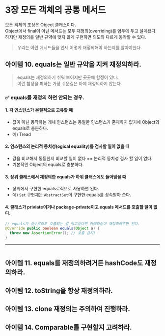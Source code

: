 # 3장 모든 객체의 공통 메서드
모든 객체의 조상은 Object 클래스이다.  
Object에서 final이 아닌 메서드는 모두 재정의(overriding)를 염두에 두고 설계됐다.  
하지만 재정의를 일반 규약에 맞지 않게 구현하면 의도와 다르게 동작할 수 있다.

> 우리는 이런 메서드들을 언제 어떻게 재정의해야 하는지를 알아야한다.

## 아이템 10. equals는 일반 규약을 지켜 재정의하라.
> equals는 재정의하기 쉬워 보이지만 곳곳에 함정이 있다.  
> 이런 함정을 피하는 가장 쉬운길은 아예 재정의하지 않는다.

### ✅ equals를 재정의 하면 안되는 경우.
#### 1. 각 인스턴스가 본질적으로 고유할 때
- 값이 아닌 동작하는 개체 인스턴스는 동일한 인스턴스가 존재하지 없기에 Object의 equals로 충분하다.  
- 예) Tread

#### 2. 인스턴스의 논리적 동치성(ogical equality)를 검사할 일이 없을 때
- 값을 비교해서 동등한지 비교할 일이 없다 == 논리적 동치성 검사 할 일이 없다.
- 기본적인 Object의 equals로 충분하다.

#### 3. 상위 클래스에서 재정의한 equals가 하위 클래스에도 들어맞을 때
- 상위에서 구현한 equals로직으로 사용하면 된다.
- 예) `Set` 구현체는 `AbstractSet`이 구현한 equals를 상속받아 쓴다.

#### 4. 클래스가 priviate이거나 package-private이고 equals 메서드를 호출할 일이 없다.

```java
// equals가 실수로라도 호출되는 걸 막고싶다면 아래와같이 재정의해주면 된다.
@Override public boolean equals(Object o) {
  throw new AssertionError(); // 호출 금지!
}
```

<hr/>

```java

```

## 아이템 11. equals를 재정의하려거든 hashCode도 재정의하라.


## 아이템 12. toString을 항상 재정의하라.

## 아이템 13. clone 재정의는 주의하여 진행하라.

## 아이템 14. Comparable를 구현할지 고려하라.


